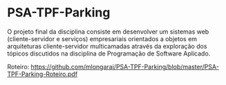 # PSA-TPF-Parking

O projeto final da disciplina consiste em desenvolver um sistemas web (cliente-servidor e serviços) empresariais orientados a objetos em arquiteturas cliente-servidor multicamadas através da exploração dos tópicos discutidos na disciplina de Programação de Software Aplicado.

Roteiro: https://github.com/mlongarai/PSA-TPF-Parking/blob/master/PSA-TPF-Parking-Roteiro.pdf
